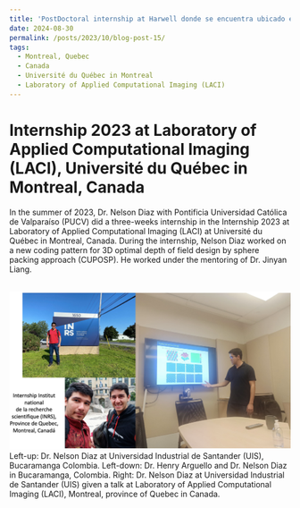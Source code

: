 ```yaml
---
title: 'PostDoctoral internship at Harwell donde se encuentra ubicado el ciclotrón en Rutherford Appleton Laboratory., Université du Québec in Montreal, Canada, 2023'
date: 2024-08-30
permalink: /posts/2023/10/blog-post-15/
tags:
  - Montreal, Quebec
  - Canada
  - Université du Québec in Montreal
  - Laboratory of Applied Computational Imaging (LACI)
---
```


Internship 2023 at Laboratory of Applied Computational Imaging (LACI), Université du Québec in Montreal, Canada
======

In the summer of 2023, Dr. Nelson Diaz with Pontificia Universidad Católica de Valparaíso (PUCV) did a three-weeks internship in the Internship 2023 at Laboratory of Applied Computational Imaging (LACI) at Université du Québec in Montreal, Canada. During the internship, Nelson Diaz worked on a new coding pattern for 3D optimal depth of field design by sphere packing approach (CUPOSP). He worked under the mentoring of Dr. Jinyan Liang.



<br/><img src='/images/internship-canada2023.png'>
Left-up: Dr. Nelson Diaz at Universidad Industrial de Santander (UIS), Bucaramanga Colombia. Left-down: Dr. Henry Arguello and Dr. Nelson Diaz in Bucaramanga, Colombia. Right: Dr. Nelson Diaz at Universidad Industrial de Santander (UIS) given a talk at Laboratory of Applied Computational Imaging (LACI), Montreal, province of Quebec in Canada.
